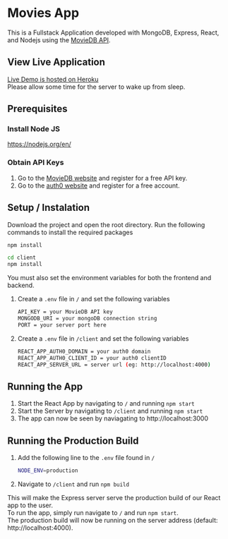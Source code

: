 # Movies App #
This is a Fullstack Application developed with MongoDB, Express, React, and Nodejs using the [MovieDB API](https://developers.themoviedb.org/3).

## View Live Application ##
[Live Demo is hosted on Heroku](https://movies-app-mern.herokuapp.com/)  
Please allow some time for the server to wake up from sleep.
  

## Prerequisites ##
### Install Node JS
https://nodejs.org/en/

### Obtain API Keys ###
1. Go to the [MovieDB website](https://developers.themoviedb.org/3) and register for a free API key.
2. Go to the [auth0 website](https://auth0.com/docs/quickstart/spa/react#configure-auth0) and register for a free account.

## Setup / Instalation ##
Download the project and open the root directory.
Run the following commands to install the required packages

```bash
npm install

cd client
npm install
```

You must also set the environment variables for both the frontend and backend.
1. Create a `.env` file in `/` and set the following variables

   ```bash
   API_KEY = your MovieDB API key
   MONGODB_URI = your mongoDB connection string
   PORT = your server port here
   ```

   
2. Create a `.env` file in `/client` and set the following variables

   ```bash
   REACT_APP_AUTH0_DOMAIN = your auth0 domain
   REACT_APP_AUTH0_CLIENT_ID = your auth0 clientID
   REACT_APP_SERVER_URL = server url (eg: http://localhost:4000)
   ```

## Running the App ##
1. Start the React App by navigating to `/` and running `npm start`
2. Start the Server by navigating to `/client` and running `npm start`
3. The app can now be seen by naviagating to http://localhost:3000

## Running the Production Build
1. Add the following line to the `.env` file found in `/`

   ```bash
   NODE_ENV=production
   ```

2. Navigate to `/client` and run `npm build`

This will make the Express server serve the production build of our React app to the user.  
To run the app, simply run navigate to `/` and run `npm start`.  
The production build will now be running on the server address (default: http://localhost:4000).  
